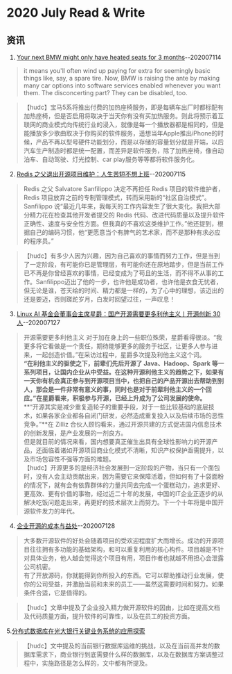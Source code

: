 # 2020 July Read & Write

## 资讯
1. [Your next BMW might only have heated seats for 3 months](https://www.cnet.com/roadshow/news/bmw-vehicle-as-a-platform/)--202007114
>it means you'll often wind up paying for extra for seemingly basic things like, say, a spare tire. Now, BMW is raising the ante by making many car options into software services enabled whenever you want them. The disconcerting part? They can be disabled, too.  

>【hudc】宝马5系将推出付费的加热座椅服务，即是每辆车出厂时都标配有加热座椅，但是否启用将取决于当天你有没有买加热服务。则此将预示着互联网的商业模式向传统行业的浸入，就像是每一个播放器都是相同的，但是能播放多少歌曲取决于你购买的软件服务，遥想当年Apple推出iPhone的时候，产品不再以型号硬件功能划分，而是以存储的容量划分就是开端，以后汽车生产制造时都是统一配置，而差异是软件服务，除了加热座椅，像自动泊车、自动驾驶、灯光控制、car play服务等等都将软件服务化。

2. [Redis 之父退出开源项目维护：人生苦短不想上班](https://www.infoq.cn/article/w6eBhlOJRw963TcY9MsE)--202007115
>Redis 之父 Salvatore Sanfilippo 决定不再担任 Redis 项目的软件维护者，Redis 项目放弃之前的专制管理模式，转而采用新的“社区自治模式”。  
Sanfilippo 说“最近几年来，我每天的工作内容发生了很大变化。我把大部分精力花在检查其他开发者提交的 Redis 代码、改进代码质量以及提升软件正确性、速度与安全性方面。但我真的不喜欢这类维护工作。”他还提到，根据自己的编码习惯，他“更愿意当个有脾气的艺术家，而不是那种有求必应的程序员。”

>【hudc】有多少人因为兴趣，因为自己喜欢的事情而努力工作，但是当到了一定阶段，有可能你已是管理层，有可能你还在原地踏步，但是当前工作已不再是你曾经喜欢的事情，已经变成为了苟且的生活，而不得不从事的工作。Sanfilippo迈出了他的一步，也许他是成功者，也许他是衣食无忧者，但无论是谁，苍天给的时间、精力都是一样的，为了心中的理想，该迈出的还是要迈，否则蹉跎岁月，白发时回望过往，一声叹息！  

3. [Linux AI 基金会董事会主席星爵：国产开源需要更多利他主义丨开源创新 30 人](https://www.infoq.cn/article/fBU4baRikVtlID6tIpF5)--202007127

>开源需要更多利他主义
>对于加在身上的一些职位殊荣，星爵看得很淡。“我更多将它看做是一个责任，期待能够更多的服务于社区，让更多人参与进来，一起创造价值。”在采访过程中，星爵多次提及利他主义这个词。  
**“在利他主义的驱使之下，前辈们先后开源了 Java、Hadoop、Spark 等一系列项目，让国内企业从中受益。在这种开源利他主义的趋势之下，如果有一天你有机会真正参与到开源项目当中，也把自己的产品开源出去帮助到别人，那会是一件非常有意义的事，同时也是对于前辈利他主义的一个回应。”在星爵看来，积极参与开源，已经上升成为了公司发展的使命。**  
**“开源其实是减少重复造轮子的重要手段，对于一些比较基础的底层技术，如果各家企业都各自闭门研发，必然造成重复投入以及后续市场的恶性竞争。”**在 Zilliz 合伙人顾钧看来，通过开源共建的方式促进国内信息技术的创新发展，是产业发展的一剂良方。  
但是就目前的情况来看，国内想要真正催生出具有全球性影响力的开源产品，还面临着诸如开源项目商业化模式不清晰，知识产权保护亟需提升，以及市场包容性不强等方面的难题。  
>【hudc】开源更多的是经济社会发展到一定阶段的产物，当只有一个面包时，没有人会主动贡献出来，因为需要它来保障活着，但如何有了十袋面粉的情况下，就有会有依靠群体的力量共同去完成一个蛋糕动力，追求更好、更高效、更有价值的事物，经过近二十年的发展，中国的IT企业正逐步的从解决吃饭问题走出来，再更好的技术层次上而努力。下一个十年将是中国开源软件发力的年代。

4. [企业开源的成本与益处](https://www.infoq.cn/article/v4SqkqTDVlDgZbG5wTMj)--202007128
>大多数开源软件的好处会随着项目的受欢迎程度扩大而增长。成功的开源项目往往拥有多功能的基础架构，和可以重复利用的核心构件。项目越是不针对具体业务，他人越会觉得这个项目有用，项目作者也就越不用担心会泄露公司机密。  
有了开放源码，你就能得到你所投入的东西。它可以帮助推动行业发展，使你的公司受益，并激励当前和未来的员工——虽然这需要时间和努力。如果条件合适，它是值得的。

>【hudc】文章中提及了企业投入精力做开源软件的因由，比如在提高文档及代码质量方面，提升软件的可靠性，以及在员工的投资方面。

5.[分布式数据库在光大银行关键业务系统的应用探索](https://www.infoq.cn/article/YpxB6RLuEGOuwmNzpCEZ)
>【hudc】文中提及的当前银行数据库运维的挑战，以及在当前高并发的数据库需求下，商业银行到底需要什么样的数据库，以及在数据库方案调整过程中，实施路径是怎么样的，文中都有所提及。
